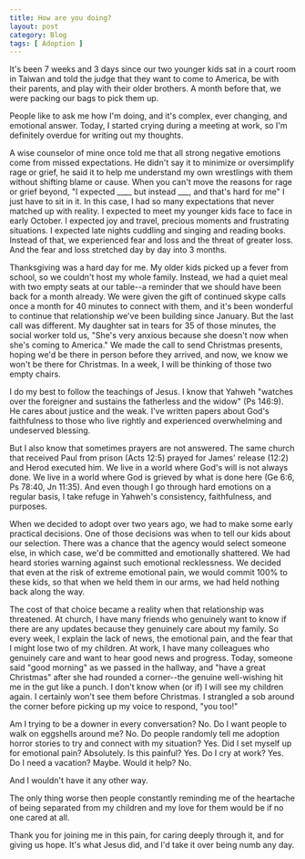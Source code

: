 ```yaml
---
title: How are you doing?
layout: post
category: Blog
tags: [ Adoption ]
---
```


It's been 7 weeks and 3 days since our two younger kids sat in a court room in Taiwan and told the judge that they want to come to America, be with their parents, and play with their older brothers. A month before that, we were packing our bags to pick them up.

People like to ask me how I'm doing, and it's complex, ever changing, and emotional answer. Today, I started crying during a meeting at work, so I'm definitely overdue for writing out my thoughts.

<!-- more -->

A wise counselor of mine once told me that all strong negative emotions come from missed expectations. He didn't say it to minimize or oversimplify rage or grief, he said it to help me understand my own wrestlings with them without shifting blame or cause. When you can't move the reasons for rage or grief beyond, "I expected ____ but instead ___, and that's hard for me" I just have to sit in it. In this case, I had so many expectations that never matched up with reality. I expected to meet my younger kids face to face in early October. I expected joy and travel, precious moments and frustrating situations. I expected late nights cuddling and singing and reading books. Instead of that, we experienced fear and loss and the threat of greater loss. And the fear and loss stretched day by day into 3 months.

Thanksgiving was a hard day for me. My older kids picked up a fever from school, so we couldn't host my whole family. Instead, we had a quiet meal with two empty seats at our table--a reminder that we should have been back for a month already. We were given the gift of continued skype calls once a month for 40 minutes to connect with them, and it's been wonderful to continue that relationship we've been building since January. But the last call was different. My daughter sat in tears for 35 of those minutes, the social worker told us, "She's very anxious because she doesn't now when she's coming to America." We made the call to send Christmas presents, hoping we'd be there in person before they arrived, and now, we know we won't be there for Christmas. In a week, I will be thinking of those two empty chairs.

I do my best to follow the teachings of Jesus. I know that Yahweh "watches over the foreigner and sustains the fatherless and the widow" (Ps 146:9). He cares about justice and the weak. I've written papers about God's faithfulness to those who live rightly and experienced overwhelming and undeserved blessing.

But I also know that sometimes prayers are not answered. The same church that received Paul from prison (Acts 12:5) prayed for James' release (12:2) and Herod executed him. We live in a world where God's will is not always done. We live in a world where God is grieved by what is done here (Ge 6:6, Ps 78:40, Jn 11:35). And even though I go through hard emotions on a regular basis, I take refuge in Yahweh's consistency, faithfulness, and purposes.

When we decided to adopt over two years ago, we had to make some early practical decisions. One of those decisions was when to tell our kids about our selection. There was a chance that the agency would select someone else, in which case, we'd be committed and emotionally shattered. We had heard stories warning against such emotional recklessness. We decided that even at the risk of extreme emotional pain, we would commit 100% to these kids, so that when we held them in our arms, we had held nothing back along the way.

The cost of that choice became a reality when that relationship was threatened. At church, I have many friends who genuinely want to know if there are any updates because they genuinely care about my family. So every week, I explain the lack of news, the emotional pain, and the fear that I might lose two of my children. At work, I have many colleagues who genuinely care and want to hear good news and progress. Today, someone said "good morning" as we passed in the hallway, and "have a great Christmas" after she had rounded a corner--the genuine well-wishing hit me in the gut like a punch. I don't know when (or if) I will see my children again. I certainly won't see them before Christmas. I strangled a sob around the corner before picking up my voice to respond, "you too!"

Am I trying to be a downer in every conversation? No. Do I want people to walk on eggshells around me? No. Do people randomly tell me adoption horror stories to try and connect with my situation? Yes. Did I set myself up for emotional pain? Absolutely. Is this painful? Yes. Do I cry at work? Yes. Do I need a vacation? Maybe. Would it help? No. 

And I wouldn't have it any other way.

The only thing worse then people constantly reminding me of the heartache of being separated from my children and my love for them would be if no one cared at all. 

Thank you for joining me in this pain, for caring deeply through it, and for giving us hope. It's what Jesus did, and I'd take it over being numb any day.
